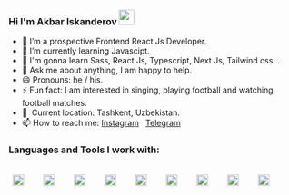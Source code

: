 ### Hi I'm Akbar Iskanderov <img src="https://media.giphy.com/media/hvRJCLFzcasrR4ia7z/giphy.gif" width="27px">


- 🔭 I’m a prospective Frontend React Js Developer.
- 🌱 I’m currently learning Javascipt.
- 🌱 I'm gonna learn Sass, React Js, Typescript, Next Js, Tailwind css...
- 💬 Ask me about anything, I am happy to help.
- 😄 Pronouns: he / his.
- ⚡️ Fun fact: I am interested in singing, playing football and watching football matches.
- 📍 &nbsp;Current location: Tashkent, Uzbekistan.
- 📫 How to reach me: <a href="https://www.instagram.com/iskanderovoff/#">Instagram</a> &nbsp;
  <a href="https://t.me/akbar_iskanderov">Telegram</a>

### Languages and Tools I work with:
<br>
<code> <img src="https://cdn-icons-png.flaticon.com/512/732/732212.png" width="20px"> </code> &nbsp; &nbsp;
<code> <img src="https://cdn-icons-png.flaticon.com/512/732/732190.png" width="20px"> </code> &nbsp; &nbsp;
<code> <img src="https://symbols.getvecta.com/stencil_25/5_bootstrap.bbf5d3d59c.svg" width="20px"> </code> &nbsp; &nbsp;
<code> <img src="https://cdn-icons-png.flaticon.com/512/5968/5968672.png" width="20px"> </code> &nbsp; &nbsp;
<code> <img src="https://cdn-icons-png.flaticon.com/512/5968/5968292.png" width="20px"> </code> &nbsp; &nbsp;
<code> <img src="https://w7.pngwing.com/pngs/79/518/png-transparent-js-react-js-logo-react-react-native-logos-icon-thumbnail.png" width="20px"> </code> &nbsp; &nbsp;
<code> <img src="https://upload.wikimedia.org/wikipedia/commons/thumb/4/4c/Typescript_logo_2020.svg/2048px-Typescript_logo_2020.svg.png" width="20px"> </code> &nbsp; &nbsp;
<code> <img src="https://w7.pngwing.com/pngs/87/586/png-transparent-next-js-hd-logo.png" width="20px"> </code> &nbsp; &nbsp;
<code> <img src="https://w7.pngwing.com/pngs/293/485/png-transparent-tailwind-css-hd-logo-thumbnail.png" width="20px"> </code> &nbsp; &nbsp;
